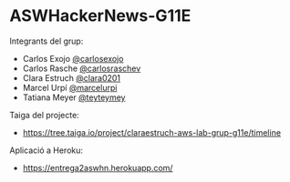 # ASWHackerNews-G11E

Integrants del grup:

- Carlos Exojo [@carlosexojo](https://github.com/carlosexojo)
- Carlos Rasche [@carlosraschev](https://github.com/carlosraschev)
- Clara Estruch [@clara0201](https://github.com/clara0201)
- Marcel Urpí [@marcelurpi](https://github.com/marcelurpi)
- Tatiana Meyer [@teyteymey](https://github.com/teyteymey)
 
 
Taiga del projecte:
- https://tree.taiga.io/project/claraestruch-aws-lab-grup-g11e/timeline


Aplicació a Heroku:
- https://entrega2aswhn.herokuapp.com/

